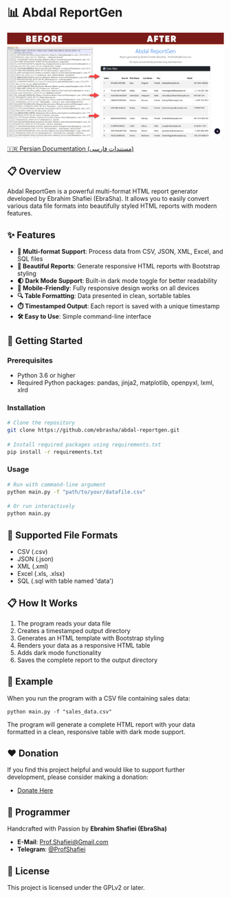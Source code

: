 # 📊 Abdal ReportGen

<p align="center">
  <img src="scr.jpg" alt="Abdal ReportGen Screenshot">
</p>

[🇮🇷 Persian Documentation (مستندات فارسی)](README_FA.md)

## 📋 Overview
Abdal ReportGen is a powerful multi-format HTML report generator developed by Ebrahim Shafiei (EbraSha). It allows you to easily convert various data file formats into beautifully styled HTML reports with modern features.

## ✨ Features
- **🔄 Multi-format Support**: Process data from CSV, JSON, XML, Excel, and SQL files
- **🎨 Beautiful Reports**: Generate responsive HTML reports with Bootstrap styling
- **🌓 Dark Mode Support**: Built-in dark mode toggle for better readability
- **📱 Mobile-Friendly**: Fully responsive design works on all devices
- **🔍 Table Formatting**: Data presented in clean, sortable tables
- **⏱️ Timestamped Output**: Each report is saved with a unique timestamp
- **🛠️ Easy to Use**: Simple command-line interface

## 🚀 Getting Started
### Prerequisites
- Python 3.6 or higher
- Required Python packages: pandas, jinja2, matplotlib, openpyxl, lxml, xlrd

### Installation
```bash
# Clone the repository
git clone https://github.com/ebrasha/abdal-reportgen.git

# Install required packages using requirements.txt
pip install -r requirements.txt
```

### Usage
```bash
# Run with command-line argument
python main.py -f "path/to/your/datafile.csv"

# Or run interactively
python main.py
```

## 📁 Supported File Formats
- CSV (.csv)
- JSON (.json)
- XML (.xml)
- Excel (.xls, .xlsx)
- SQL (.sql with table named 'data')

## 📋 How It Works
1. The program reads your data file
2. Creates a timestamped output directory
3. Generates an HTML template with Bootstrap styling
4. Renders your data as a responsive HTML table
5. Adds dark mode functionality
6. Saves the complete report to the output directory

## 🔧 Example
When you run the program with a CSV file containing sales data:
```
python main.py -f "sales_data.csv"
```

The program will generate a complete HTML report with your data formatted in a clean, responsive table with dark mode support.

## ❤️ Donation
If you find this project helpful and would like to support further development, please consider making a donation:
- [Donate Here](https://ebrasha.com/abdal-donation)

## 🤵 Programmer
Handcrafted with Passion by **Ebrahim Shafiei (EbraSha)**
- **E-Mail**: Prof.Shafiei@Gmail.com
- **Telegram**: [@ProfShafiei](https://t.me/ProfShafiei)

## 📜 License
This project is licensed under the GPLv2 or later.
